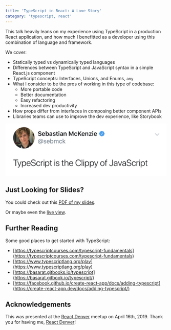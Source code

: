 ```yaml
---
title: 'TypeScript in React: A Love Story'
category: 'typescript, react'
---
```


This talk heavily leans on my experience using TypeScript in a production React application, and how much I benefitted as a developer using this combination of language and framework.

We cover:

- Statically typed vs dynamically typed languages
- Differences between TypeScript and JavaScript syntax in a simple React.js component
- TypeScript concepts: Interfaces, Unions, and Enums, `any`
- What I consider to be the pros of working in this type of codebase:
  - More portable code
  - Better documentation
  - Easy refactoring
  - Increased dev productivity
- How props differ from interfaces in composing better component APIs
- Libraries teams can use to improve the dev experience, like Storybook

![typescript is clippy](https://raw.githubusercontent.com/kale-stew/all-talks/main/content/2019/ts-in-react/slides/src/assets/clippy-tweet.jpg)

## Just Looking for Slides?

You could check out this [PDF of my slides](https://github.com/kale-stew/ts-in-react/blob/master/final.pdf).

Or maybe even the [live view](https://kale-stew.github.io/ts-in-react/).

## Further Reading

Some good places to get started with TypeScript:

- [https://typescriptcourses.com/typescript-fundamentals](https://typescriptcourses.com/typescript-fundamentals)
- [https://www.typescriptlang.org/play](https://www.typescriptlang.org/play)
- [https://basarat.gitbooks.io/typescript](https://basarat.gitbook.io/typescript/)
- [https://facebook.github.io/create-react-app/docs/adding-typescript](https://create-react-app.dev/docs/adding-typescript/)

## Acknowledgements

This was presented at the [React Denver](https://www.meetup.com/ReactDenver/events/kgrmmqyzgbvb/) meetup on April 16th, 2019. Thank you for having me, [React Denver](https://www.meetup.com/ReactDenver)!
